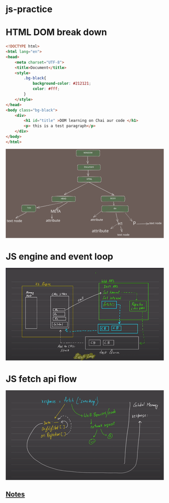 # js-practice

# HTML DOM break down

```HTML
<!DOCTYPE html>
<html lang="en">
<head>
    <meta charset="UTF-8">
    <title>Document</title>
    <style>
        .bg-black{
            background-color: #212121;
            color: #fff;
        }
    </style>
</head>
<body class="bg-black">
    <div>
        <h1 id="title" >DOM learning on Chai aur code </h1>
        <p> this is a test paragraph</p>
    </div>
</body>
</html>
```

![HTML DOM break down](./06_dom/one_htm_document_breakdown.excalidraw.svg)

# JS engine and event loop

![JS engine and event loop](./09_advance_one/jsengine_event_og.png)

# JS fetch api flow

![JS fetch api flow](./09_advance_one/js_fetch_api_flow.png)

## [Notes](./10_classes_and_opp/readme.md)
